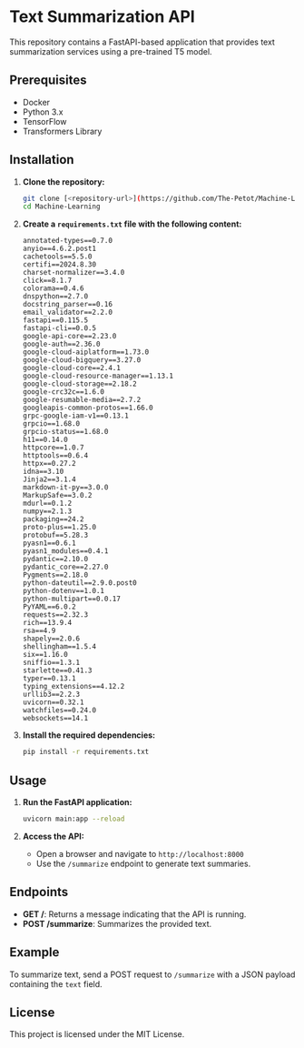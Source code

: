 # Text Summarization API

This repository contains a FastAPI-based application that provides text summarization services using a pre-trained T5 model.

## Prerequisites

- Docker
- Python 3.x
- TensorFlow
- Transformers Library

## Installation

1. **Clone the repository:**
    ```sh
    git clone [<repository-url>](https://github.com/The-Petot/Machine-Learning.git) -b feat/sumarize
    cd Machine-Learning
    ```

2. **Create a `requirements.txt` file with the following content:**
    ```plaintext
    annotated-types==0.7.0
    anyio==4.6.2.post1
    cachetools==5.5.0
    certifi==2024.8.30
    charset-normalizer==3.4.0
    click==8.1.7
    colorama==0.4.6
    dnspython==2.7.0
    docstring_parser==0.16
    email_validator==2.2.0
    fastapi==0.115.5
    fastapi-cli==0.0.5
    google-api-core==2.23.0
    google-auth==2.36.0
    google-cloud-aiplatform==1.73.0
    google-cloud-bigquery==3.27.0
    google-cloud-core==2.4.1
    google-cloud-resource-manager==1.13.1
    google-cloud-storage==2.18.2
    google-crc32c==1.6.0
    google-resumable-media==2.7.2
    googleapis-common-protos==1.66.0
    grpc-google-iam-v1==0.13.1
    grpcio==1.68.0
    grpcio-status==1.68.0
    h11==0.14.0
    httpcore==1.0.7
    httptools==0.6.4
    httpx==0.27.2
    idna==3.10
    Jinja2==3.1.4
    markdown-it-py==3.0.0
    MarkupSafe==3.0.2
    mdurl==0.1.2
    numpy==2.1.3
    packaging==24.2
    proto-plus==1.25.0
    protobuf==5.28.3
    pyasn1==0.6.1
    pyasn1_modules==0.4.1
    pydantic==2.10.0
    pydantic_core==2.27.0
    Pygments==2.18.0
    python-dateutil==2.9.0.post0
    python-dotenv==1.0.1
    python-multipart==0.0.17
    PyYAML==6.0.2
    requests==2.32.3
    rich==13.9.4
    rsa==4.9
    shapely==2.0.6
    shellingham==1.5.4
    six==1.16.0
    sniffio==1.3.1
    starlette==0.41.3
    typer==0.13.1
    typing_extensions==4.12.2
    urllib3==2.2.3
    uvicorn==0.32.1
    watchfiles==0.24.0
    websockets==14.1
    ```

3. **Install the required dependencies:**
    ```sh
    pip install -r requirements.txt
    ```

## Usage

1. **Run the FastAPI application:**
    ```sh
    uvicorn main:app --reload
    ```

2. **Access the API:**
    - Open a browser and navigate to `http://localhost:8000`
    - Use the `/summarize` endpoint to generate text summaries.

## Endpoints

- **GET /**: Returns a message indicating that the API is running.
- **POST /summarize**: Summarizes the provided text.

## Example

To summarize text, send a POST request to `/summarize` with a JSON payload containing the `text` field.

## License

This project is licensed under the MIT License.
